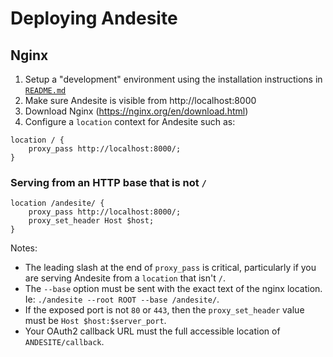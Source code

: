 # Deploying Andesite

## Nginx
1. Setup a "development" environment using the installation instructions in [`README.md`](../README.md)
2. Make sure Andesite is visible from http://localhost:8000
3. Download Nginx (https://nginx.org/en/download.html)
4. Configure a `location` context for Andesite such as:
```
location / {
    proxy_pass http://localhost:8000/;
}
```
### Serving from an HTTP base that is not `/`
```
location /andesite/ {
    proxy_pass http://localhost:8000/;
    proxy_set_header Host $host;
}
```
Notes:
- The leading slash at the end of `proxy_pass` is critical, particularly if you are serving Andesite from a `location` that isn't `/`.
- The `--base` option must be sent with the exact text of the nginx location. Ie: `./andesite --root ROOT --base /andesite/`.
- If the exposed port is not `80` or `443`, then the `proxy_set_header` value must be `Host $host:$server_port`.
- Your OAuth2 callback URL must the full accessible location of `ANDESITE/callback`.
